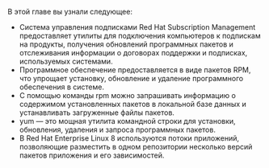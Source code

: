 В этой главе вы узнали следующее:

* Система управления подписками Red Hat Subscription Management предоставляет утилиты для подключения компьютеров к подпискам на продукты, получения обновлений программных пакетов и отслеживания информации о договорах поддержки и подписках, используемых системами.
* Программное обеспечение предоставляется в виде пакетов RPM, что упрощает установку, обновление и удаление программного обеспечения в системе.
* С помощью команды rpm можно запрашивать информацию о содержимом установленных пакетов в локальной базе данных и устанавливать загруженные файлы пакетов.
* yum — это мощная утилита командной строки для установки, обновления, удаления и запроса программных пакетов.
* В Red Hat Enterprise Linux 8 используются потоки приложений, позволяющие разместить в одном репозитории несколько версий пакетов приложения и его зависимостей.
